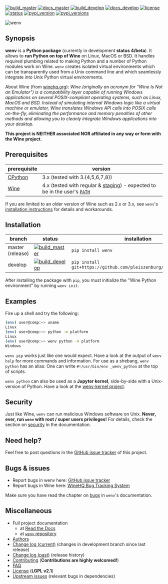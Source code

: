 [![build_master](https://img.shields.io/travis/pleiszenburg/wenv/master.svg?style=flat-square "Build Status: master / release")](https://github.com/pleiszenburg/wenv/blob/master/LICENSE)
[![docs_master](https://readthedocs.org/projects/wenv/badge/?version=latest&style=flat-square "Documentation Status: master / release")](https://github.com/pleiszenburg/wenv/blob/master/LICENSE)
[![build_develop](https://img.shields.io/travis/pleiszenburg/wenv/develop.svg?style=flat-square "Build Status: development branch")](https://github.com/pleiszenburg/wenv/blob/master/LICENSE)
[![docs_develop](https://readthedocs.org/projects/wenv/badge/?version=develop&style=flat-square "Documentation Status: development branch")](https://github.com/pleiszenburg/wenv/blob/master/LICENSE)
[![license](https://img.shields.io/pypi/l/wenv.svg?style=flat-square "Internet Systems Consortium License")](https://github.com/pleiszenburg/wenv/blob/master/LICENSE)
[![status](https://img.shields.io/pypi/status/wenv.svg?style=flat-square "Project Development Status")](https://github.com/pleiszenburg/wenv/milestone/3)
[![pypi_version](https://img.shields.io/pypi/v/wenv.svg?style=flat-square "Project Development Status")](https://pypi.python.org/pypi/wenv)
[![pypi_versions](https://img.shields.io/pypi/pyversions/wenv.svg?style=flat-square "Available on PyPi - the Python Package Index")](https://pypi.python.org/pypi/wenv)

![wenv](http://www.pleiszenburg.de/wenv_logo.png)

## Synopsis

**wenv** is a **Python package** (currently in development **status 4/beta**). It allows to **run Python on top of Wine** on Linux, MacOS or BSD. It handles required plumbing related to making Python and a number of Python modules work on Wine. `wenv` creates isolated virtual environments which can be transparently used from a Unix command line and which seamlessly integrate into Unix Python virtual environments.

About Wine (from [winehq.org](https://www.winehq.org/)): *Wine (originally an acronym for "Wine Is Not an Emulator") is a compatibility layer capable of running Windows applications on several POSIX-compliant operating systems, such as Linux, MacOS and BSD. Instead of simulating internal Windows logic like a virtual machine or emulator, Wine translates Windows API calls into POSIX calls on-the-fly, eliminating the performance and memory penalties of other methods and allowing you to cleanly integrate Windows applications into your desktop.*

**This project is NEITHER associated NOR affiliated in any way or form with the Wine project.**

## Prerequisites

| prerequisite | version |
| --- | --- |
| [CPython](https://www.python.org/) | 3.x (tested with 3.{4,5,6,7,8}) |
| [Wine](https://www.winehq.org/) | 4.x (tested with regular & [staging](https://wine-staging.com/)) - expected to be in the user's [`PATH`](https://en.wikipedia.org/wiki/PATH_(variable)) |

If you are limited to an older version of Wine such as 2.x or 3.x, see `wenv`'s [installation instructions](https://wenv.readthedocs.io/en/latest/installation.html) for details and workarounds.

## Installation

| branch | status | installation | documentation |
| --- | --- | --- | --- |
| master (release) | [![build_master](https://img.shields.io/travis/pleiszenburg/wenv/master.svg?style=flat-square "Build Status: master / release")](https://github.com/pleiszenburg/wenv/blob/master/LICENSE) | `pip install wenv` | [![docs_master](https://readthedocs.org/projects/wenv/badge/?version=latest&style=flat-square "Documentation Status: master / release")](https://github.com/pleiszenburg/wenv/blob/master/LICENSE) |
| develop | [![build_develop](https://img.shields.io/travis/pleiszenburg/wenv/develop.svg?style=flat-square "Build Status: development branch")](https://github.com/pleiszenburg/wenv/blob/master/LICENSE) | `pip install git+https://github.com/pleiszenburg/wenv.git@develop` | [![docs_develop](https://readthedocs.org/projects/wenv/badge/?version=develop&style=flat-square "Documentation Status: development branch")](https://github.com/pleiszenburg/wenv/blob/master/LICENSE) |

After installing the package with `pip`, you must initialize the "Wine Python environment" by running ``wenv init``.

## Examples

Fire up a shell and try the following:

```bash
(env) user@comp:~> uname
Linux
(env) user@comp:~> python -m platform
Linux
(env) user@comp:~> wenv python -m platform
Windows
```

`wenv pip` works just like one would expect. Have a look at the output of `wenv help` for more commands and information. For use as a shebang, `wenv python` has an alias: One can write `#!/usr/bin/env _wenv_python` at the top of scripts.

``wenv python`` can also be used as a **Jupyter kernel**, side-by-side with a Unix-version of Python. Have a look at the [wenv-kernel project](https://github.com/pleiszenburg/wenv-kernel).

## Security

Just like Wine, `wenv` can run malicious Windows software on Unix. **Never, ever, run `wenv` with root / super users privileges!** For details, check the section on [security](http://wenv.readthedocs.io/en/stable/security.html) in the documentation.

## Need help?

Feel free to post questions in the [GitHub issue tracker](https://github.com/pleiszenburg/wenv/labels/question) of this project.

## Bugs & issues

- Report bugs in wenv here: [GitHub issue tracker](https://github.com/pleiszenburg/wenv/issues)
- Report bugs in Wine here: [WineHQ Bug Tracking System](https://bugs.winehq.org/)

Make sure you have read the chapter on [bugs](http://wenv.readthedocs.io/en/stable/bugs.html) in `wenv`'s documentation.

## Miscellaneous

- Full project documentation
    - at [Read the Docs](http://wenv.readthedocs.io/en/latest/)
    - at [`wenv` repository](https://github.com/pleiszenburg/wenv/blob/master/docs/index.rst)
- [Authors](https://github.com/pleiszenburg/wenv/blob/master/AUTHORS.md)
- [Change log (current)](https://github.com/pleiszenburg/wenv/blob/develop/CHANGES.md) (changes in development branch since last release)
- [Change log (past)](https://github.com/pleiszenburg/wenv/blob/master/CHANGES.md) (release history)
- [Contributing](https://github.com/pleiszenburg/wenv/blob/master/CONTRIBUTING.md) (**Contributions are highly welcomed!**)
- [FAQ](http://wenv.readthedocs.io/en/stable/faq.html)
- [License](https://github.com/pleiszenburg/wenv/blob/master/LICENSE) (**LGPL v2.1**)
- [Upstream issues](https://github.com/pleiszenburg/wenv/issues?q=is%3Aissue+is%3Aopen+label%3Aupstream) (relevant bugs in dependencies)
